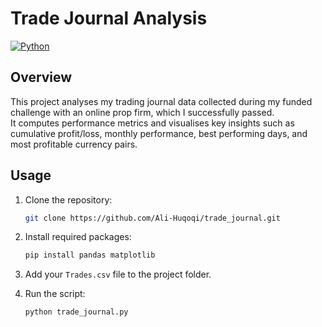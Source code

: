 # Trade Journal Analysis

[![Python](https://img.shields.io/badge/python-3.x-blue)](https://www.python.org/)

## Overview

This project analyses my trading journal data collected during my funded challenge with an online prop firm, which I successfully passed.  
It computes performance metrics and visualises key insights such as cumulative profit/loss, monthly performance, best performing days, and most profitable currency pairs.

## Usage

1. Clone the repository:
   ```bash
   git clone https://github.com/Ali-Huqoqi/trade_journal.git
   ```

2. Install required packages:
   ```bash
   pip install pandas matplotlib
   ```

3. Add your `Trades.csv` file to the project folder.

4. Run the script:
   ```bash
   python trade_journal.py
   ```